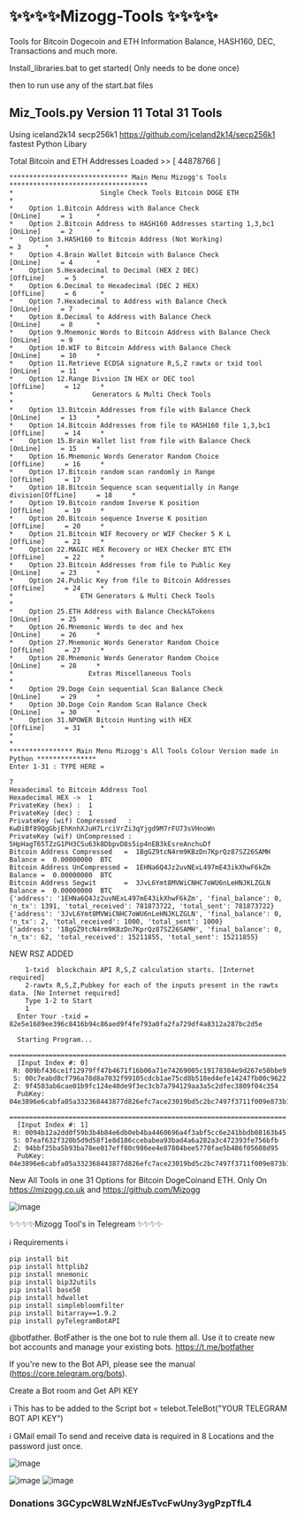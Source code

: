 #  ✨✨✨✨Mizogg-Tools ✨✨✨✨

Tools for Bitcoin Dogecoin and ETH Information Balance, HASH160, DEC, Transactions and much more.

Install_libraries.bat to get started( Only needs to be done once)

then to run use any of the start.bat files

## Miz_Tools.py Version 11 Total 31 Tools

Using iceland2k14 secp256k1 https://github.com/iceland2k14/secp256k1  fastest Python Libary

 Total Bitcoin and ETH Addresses Loaded  >> [ 44878766 ]

    ****************************** Main Menu Mizogg's Tools ***********************************
    *                      Single Check Tools Bitcoin DOGE ETH                                *
    *    Option 1.Bitcoin Address with Balance Check                    [OnLine]     = 1      *
    *    Option 2.Bitcoin Address to HASH160 Addresses starting 1,3,bc1 [OnLine]     = 2      *
    *    Option 3.HASH160 to Bitcoin Address (Not Working)                           = 3      *
    *    Option 4.Brain Wallet Bitcoin with Balance Check               [OnLine]     = 4      *
    *    Option 5.Hexadecimal to Decimal (HEX 2 DEC)                   [OffLine]     = 5      *
    *    Option 6.Decimal to Hexadecimal (DEC 2 HEX)                   [OffLine]     = 6      *
    *    Option 7.Hexadecimal to Address with Balance Check             [OnLine]     = 7      *
    *    Option 8.Decimal to Address with Balance Check                 [OnLine]     = 8      *
    *    Option 9.Mnemonic Words to Bitcoin Address with Balance Check  [OnLine]     = 9      *
    *    Option 10.WIF to Bitcoin Address with Balance Check            [OnLine]     = 10     *
    *    Option 11.Retrieve ECDSA signature R,S,Z rawtx or txid tool    [OnLine]     = 11     *
    *    Option 12.Range Divsion IN HEX or DEC tool                    [OffLine]     = 12     *
    *                    Generators & Multi Check Tools                                       *
    *    Option 13.Bitcoin Addresses from file with Balance Check       [OnLine]     = 13     *
    *    Option 14.Bitcoin Addresses from file to HASH160 file 1,3,bc1 [OffLine]     = 14     *
    *    Option 15.Brain Wallet list from file with Balance Check       [OnLine]     = 15     *
    *    Option 16.Mnemonic Words Generator Random Choice              [OffLine]     = 16     *
    *    Option 17.Bitcoin random scan randomly in Range               [OffLine]     = 17     *
    *    Option 18.Bitcoin Sequence scan sequentially in Range division[OffLine]     = 18     *
    *    Option 19.Bitcoin random Inverse K position                   [OffLine]     = 19     *
    *    Option 20.Bitcoin sequence Inverse K position                 [OffLine]     = 20     *
    *    Option 21.Bitcoin WIF Recovery or WIF Checker 5 K L           [OffLine]     = 21     *
    *    Option 22.MAGIC HEX Recovery or HEX Checker BTC ETH           [OffLine]     = 22     *
    *    Option 23.Bitcoin Addresses from file to Public Key            [OnLine]     = 23     *
    *    Option 24.Public Key from file to Bitcoin Addresses           [OffLine]     = 24     *
    *                 ETH Generators & Multi Check Tools                                      *
    *    Option 25.ETH Address with Balance Check&Tokens                [OnLine]     = 25     *
    *    Option 26.Mnemonic Words to dec and hex                        [OnLine]     = 26     *
    *    Option 27.Mnemonic Words Generator Random Choice              [OffLine]     = 27     *
    *    Option 28.Mnemonic Words Generator Random Choice               [OnLine]     = 28     *
    *                   Extras Miscellaneous Tools                                            *
    *    Option 29.Doge Coin sequential Scan Balance Check              [OnLine]     = 29     *
    *    Option 30.Doge Coin Random Scan Balance Check                  [OnLine]     = 30     *
    *    Option 31.NPOWER Bitcoin Hunting with HEX                     [OffLine]     = 31     *
    *                                                                                         *
    **************** Main Menu Mizogg's All Tools Colour Version made in Python ***************
    Enter 1-31 : TYPE HERE =
 
    7
    Hexadecimal to Bitcoin Address Tool
    Hexadecimal HEX ->  1
    PrivateKey (hex) :  1
    PrivateKey (dec) :  1
    PrivateKey (wif) Compressed   :  KwDiBf89QgGbjEhKnhXJuH7LrciVrZi3qYjgd9M7rFU73sVHnoWn
    PrivateKey (wif) UnCompressed :  5HpHagT65TZzG1PH3CSu63k8DbpvD8s5ip4nEB3kEsreAnchuDf
    Bitcoin Address Compressed   =  1BgGZ9tcN4rm9KBzDn7KprQz87SZ26SAMH     Balance =  0.00000000  BTC
    Bitcoin Address UnCompressed =  1EHNa6Q4Jz2uvNExL497mE43ikXhwF6kZm     Balance =  0.00000000  BTC
    Bitcoin Address Segwit       =  3JvL6Ymt8MVWiCNHC7oWU6nLeHNJKLZGLN     Balance =  0.00000000  BTC
    {'address': '1EHNa6Q4Jz2uvNExL497mE43ikXhwF6kZm', 'final_balance': 0, 'n_tx': 1391, 'total_received': 781873722, 'total_sent': 781873722}
    {'address': '3JvL6Ymt8MVWiCNHC7oWU6nLeHNJKLZGLN', 'final_balance': 0, 'n_tx': 2, 'total_received': 1000, 'total_sent': 1000}
    {'address': '1BgGZ9tcN4rm9KBzDn7KprQz87SZ26SAMH', 'final_balance': 0, 'n_tx': 62, 'total_received': 15211855, 'total_sent': 15211855}
    
NEW RSZ ADDED

        1-txid  blockchain API R,S,Z calculation starts. [Internet required]
        2-rawtx R,S,Z,Pubkey for each of the inputs present in the rawtx data. [No Internet required]
        Type 1-2 to Start
        1
      Enter Your -txid = 82e5e1689ee396c8416b94c86aed9f4fe793a0fa2fa729df4a8312a287bc2d5e

      Starting Program...
      ======================================================================
      [Input Index #: 0]
     R: 009bf436ce1f12979ff47b4671f16b06a71e74269005c19178384e9d267e50bbe9
     S: 00c7eabd8cf796a78d8a7032f99105cdcb1ae75cd8b518ed4efe14247fb00c9622
     Z: 9f4503ab6cae01b9fc124e40de9f3ec3cb7a794129aa3a5c2dfec3809f04c354
      PubKey: 04e3896e6cabfa05a332368443877d826efc7ace23019bd5c2bc7497f3711f009e873b1fcc03222f118a6ff696efa9ec9bb3678447aae159491c75468dcc245a6c
      ======================================================================
      [Input Index #: 1]
     R: 0094b12a2dd0f59b3b4b84e6db0eb4ba4460696a4f3abf5cc6e241bbdb08163b45
     S: 07eaf632f320b5d9d58f1e8d186ccebabea93bad4a6a282a3c472393fe756bfb
     Z: 94bbf25ba5b93ba78ee017eff80c986ee4e87804bee5770fae5b486f05608d95
      PubKey: 04e3896e6cabfa05a332368443877d826efc7ace23019bd5c2bc7497f3711f009e873b1fcc03222f118a6ff696efa9ec9bb3678447aae159491c75468dcc245a6c


New All Tools in one 31 Options for Bitcoin DogeCoinand ETH. Only On https://mizogg.co.uk and https://github.com/Mizogg

![image](https://user-images.githubusercontent.com/88630056/185210108-61562525-d65e-4452-98ce-d540115767cd.png)


✨✨✨✨Mizogg Tool's in Telegream ✨✨✨✨

ℹ️ Requirements ℹ️
```
pip install bit
pip install httplib2
pip install mnemonic
pip install bip32utils
pip install base58
pip install hdwallet
pip install simplebloomfilter
pip install bitarray==1.9.2
pip install pyTelegramBotAPI
```

@botfather. BotFather is the one bot to rule them all. Use it to create new bot accounts and manage your existing bots. https://t.me/botfather

If you're new to the Bot API, please see the manual (https://core.telegram.org/bots).


Create a Bot room and Get API KEY

ℹ️ This has to be added to the Script bot = telebot.TeleBot("YOUR TELEGRAM BOT API KEY")

ℹ️ GMail email To send and receive data is required in 8 Locations and the password just once.

![image](https://user-images.githubusercontent.com/88630056/171461270-b20f2640-5ceb-4a64-909e-2b5d8e3e2bda.png)


![image](https://user-images.githubusercontent.com/88630056/169119186-1f287adb-a688-4c99-a941-03e6f0eae634.png)
![image](https://user-images.githubusercontent.com/88630056/169120062-582ea1d9-c479-4234-87de-4550344bfce9.png)

### Donations 3GCypcW8LWzNfJEsTvcFwUny3ygPzpTfL4
